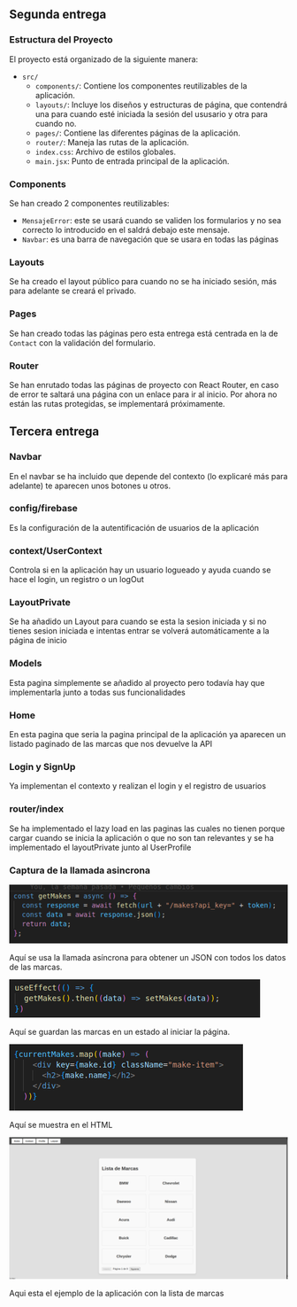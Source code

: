 ## Segunda entrega
### Estructura del Proyecto

El proyecto está organizado de la siguiente manera:

- `src/`
    - `components/`: Contiene los componentes reutilizables de la aplicación.
    - `layouts/`: Incluye los diseños y estructuras de página, que contendrá una para cuando esté iniciada la sesión del ususario y otra para cuando no.
    - `pages/`: Contiene las diferentes páginas de la aplicación.
    - `router/`: Maneja las rutas de la aplicación.
    - `index.css`: Archivo de estilos globales.
    - `main.jsx`: Punto de entrada principal de la aplicación.

### Components

Se han creado 2 componentes reutilizables:
- `MensajeError`: este se usará cuando se validen los formularios y no sea correcto lo introducido en el saldrá debajo este mensaje.
- `Navbar`: es una barra de navegación que se usara en todas las páginas

### Layouts

Se ha creado el layout público para cuando no se ha iniciado sesión, más para adelante se creará el privado.

### Pages

Se han creado todas las páginas pero esta entrega está centrada en la de `Contact` con la validación del formulario.

### Router

Se han enrutado todas las páginas de proyecto con React Router, en caso de error te saltará una página con un enlace para ir al inicio. Por ahora no están las rutas protegidas, se implementará próximamente.

## Tercera entrega


### Navbar


En el navbar se ha incluido que depende del contexto (lo explicaré más para adelante) te aparecen unos botones u otros.


### config/firebase


Es la configuración de la autentificación de usuarios de la aplicación


### context/UserContext


Controla si en la aplicación hay un usuario logueado y ayuda cuando se hace el login, un registro o un logOut


### LayoutPrivate


Se ha añadido un Layout para cuando se esta la sesion iniciada y si no tienes sesion iniciada e intentas entrar se volverá automáticamente a la página de inicio


### Models


Esta pagina simplemente se añadido al proyecto pero todavía hay que implementarla junto a todas sus funcionalidades


### Home


En esta pagina que seria la pagina principal de la aplicación ya aparecen un listado paginado de las marcas que nos devuelve la API


### Login y SignUp


Ya implementan el contexto y realizan el login y el registro de usuarios


### router/index

Se ha implementado el lazy load en las paginas las cuales no tienen porque cargar cuando se inicia la aplicación o que no son tan relevantes y se ha implementado el layoutPrivate junto al UserProfile

### Captura de la llamada asincrona

![alt text](image.png)

Aquí se usa la llamada asíncrona para obtener un JSON con todos los datos de las marcas.


![alt text](image-1.png)


Aquí se guardan las marcas en un estado al iniciar la página.


![alt text](image-2.png)


Aquí se muestra en el HTML


![alt text](image-3.png)


Aqui esta el ejemplo de la aplicación con la lista de marcas
